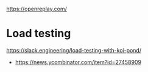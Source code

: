https://openreplay.com/

# Load testing
https://slack.engineering/load-testing-with-koi-pond/
* https://news.ycombinator.com/item?id=27458909
